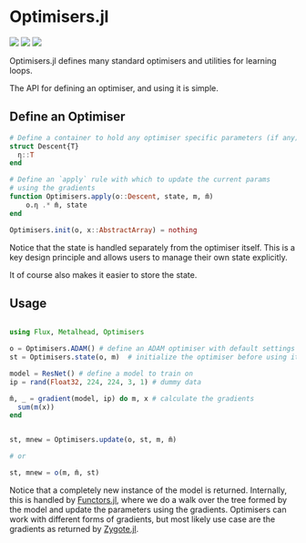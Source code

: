 # Optimisers.jl

[![][docs-stable-img]][docs-stable-url]
[![][docs-dev-img]][docs-dev-url]
[![][action-img]][action-url]

[docs-stable-img]: https://img.shields.io/badge/docs-stable-blue.svg
[docs-stable-url]: https://fluxml.ai/Optimisers.jl/stable/

[docs-dev-img]: https://img.shields.io/badge/docs-dev-blue.svg
[docs-dev-url]: https://fluxml.ai/Optimisers.jl/dev/

[action-img]: https://github.com/FluxML/Optimisers.jl/workflows/CI/badge.svg
[action-url]: https://github.com/FluxML/Optimisers.jl/actions

Optimisers.jl defines many standard optimisers and utilities for learning loops.

The API for defining an optimiser, and using it is simple.

## Define an Optimiser

```julia
# Define a container to hold any optimiser specific parameters (if any)
struct Descent{T}
  η::T
end

# Define an `apply` rule with which to update the current params
# using the gradients
function Optimisers.apply(o::Descent, state, m, m̄)
    o.η .* m̄, state
end

Optimisers.init(o, x::AbstractArray) = nothing
```

Notice that the state is handled separately from the optimiser itself. This
is a key design principle and allows users to manage their own state explicitly.

It of course also makes it easier to store the state.

## Usage

```julia

using Flux, Metalhead, Optimisers

o = Optimisers.ADAM() # define an ADAM optimiser with default settings
st = Optimisers.state(o, m)  # initialize the optimiser before using it

model = ResNet() # define a model to train on
ip = rand(Float32, 224, 224, 3, 1) # dummy data

m̄, _ = gradient(model, ip) do m, x # calculate the gradients
  sum(m(x))
end


st, mnew = Optimisers.update(o, st, m, m̄)

# or

st, mnew = o(m, m̄, st)
```

Notice that a completely new instance of the model is returned. Internally, this
is handled by [Functors.jl](https://fluxml.ai/Functors.jl), where we do a walk over the
tree formed by the model and update the parameters using the gradients. Optimisers can
work with different forms of gradients, but most likely use case are the gradients as
returned by [Zygote.jl](https://fluxml.ai/Zygote.jl).

